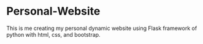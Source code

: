 # Personal-Website
This is me creating my personal dynamic website using Flask framework of python with html, css, and bootstrap.
